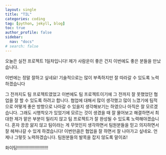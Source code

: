 ```yaml
---
layout: single
title: "TIL"
categories: coding
tag: [python, jekyll, blog]
toc: true
author_profile: false
sidebar:
  nav: "docs"
# search: false
---
```


오늘은 실전 프로젝트 1일차입니다! 제가 사람운이 좋은 건지 이번에도 좋은 분들을 만났습니다.

이번에는 정말 잘하고 싶네요! 기술적으로는 많이 부족하지만 잘 따라갈 수 있도록 노력하겠습니다

그 전까지도 팀 프로젝트였었고 이번에도 팀 프로젝트이기에 그 전까지 잘 못했었던 협업을 잘 할 수 있도록 하려고 합니다. 협업에 대해서 많이 생각했고 많이 느꼈기에 팀적으로 어떻게 좋은 방향으로 나아갈 수 있을지 생각해보기는 하였으나 아직은 잘 모르겠습니다. 그래도 시행착오가 있었기에 모르는 것이 생겼을 때 잘 물어보고 해결하면서 최대한 제가 맡은 부분이 밀리지 않고 팀 프로젝트가 잘 완성될 수 있도록 노력해야겠습니다. 혼자 끙끙 앓지 않고 팀이라는 게 무엇인지 생각하면서 팀원분들을 믿고 의지하면서 잘 헤쳐나갈 수 있게 하겠습니다! 이번만큼은 협업을 잘 하면서 잘 나아가고 싶네요. 언제나 그렇듯 노력하겠습니다. 팀원분들의 발목을 잡지 않도록 말이죠!

화이팅!!!!!!!!!!!!!!!!!!!!!!!!!
